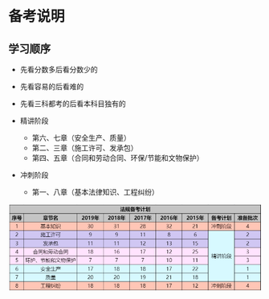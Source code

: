# 备考说明

## 学习顺序
- 先看分数多后看分数少的
- 先看容易的后看难的
- 先看三科都考的后看本科目独有的

- 精讲阶段
    - 第六、七章（安全生产、质量）
    - 第二、三章（施工许可、发承包）
    - 第四、五章（合同和劳动合同、环保/节能和文物保护）
- 冲刺阶段
    - 第一、八章（基本法律知识、工程纠纷）

![](/法规备考计划.png)
